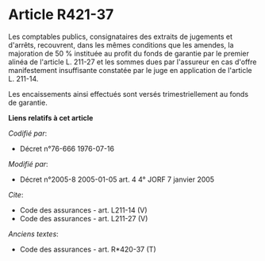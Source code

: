 # Article R421-37

Les comptables publics, consignataires des extraits de jugements et d'arrêts, recouvrent, dans les mêmes conditions que les
amendes, la majoration de 50 % instituée au profit du fonds de garantie par le premier alinéa de l'article L. 211-27 et les
sommes dues par l'assureur en cas d'offre manifestement insuffisante constatée par le juge en application de l'article L.
211-14. 

Les encaissements ainsi effectués sont versés trimestriellement au fonds de garantie.

**Liens relatifs à cet article**

_Codifié par_:

  - Décret n°76-666 1976-07-16

_Modifié par_:

  - Décret n°2005-8 2005-01-05 art. 4 4° JORF 7 janvier 2005

_Cite_:

  - Code des assurances - art. L211-14 (V)
  - Code des assurances - art. L211-27 (V)

_Anciens textes_:

  - Code des assurances - art. R*420-37 (T)
